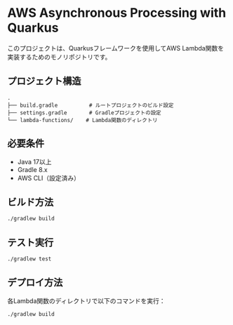 # AWS Asynchronous Processing with Quarkus

このプロジェクトは、Quarkusフレームワークを使用してAWS Lambda関数を実装するためのモノリポジトリです。

## プロジェクト構造

```
.
├── build.gradle          # ルートプロジェクトのビルド設定
├── settings.gradle       # Gradleプロジェクトの設定
└── lambda-functions/    # Lambda関数のディレクトリ
```

## 必要条件

- Java 17以上
- Gradle 8.x
- AWS CLI（設定済み）

## ビルド方法

```bash
./gradlew build
```

## テスト実行

```bash
./gradlew test
```

## デプロイ方法

各Lambda関数のディレクトリで以下のコマンドを実行：

```bash
./gradlew build
``` 